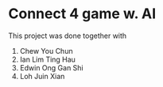 # Connect 4 game w. AI 

This project was done together with
1. Chew You Chun 
2. Ian Lim Ting Hau 
3. Edwin Ong Gan Shi 
4. Loh Juin Xian 
